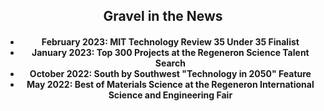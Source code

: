 <center><b><h2>Gravel in the News</h2></b></center>

<center><h4>
  <ul>
    <li>February 2023: MIT Technology Review 35 Under 35 Finalist</li>
    <li>January 2023: Top 300 Projects at the Regeneron Science Talent Search</li>
    <li>October 2022: South by Southwest "Technology in 2050" Feature</li>
    <li>May 2022: Best of Materials Science at the Regeneron International Science and Engineering Fair</li>
  </ul>
</h4></center>
